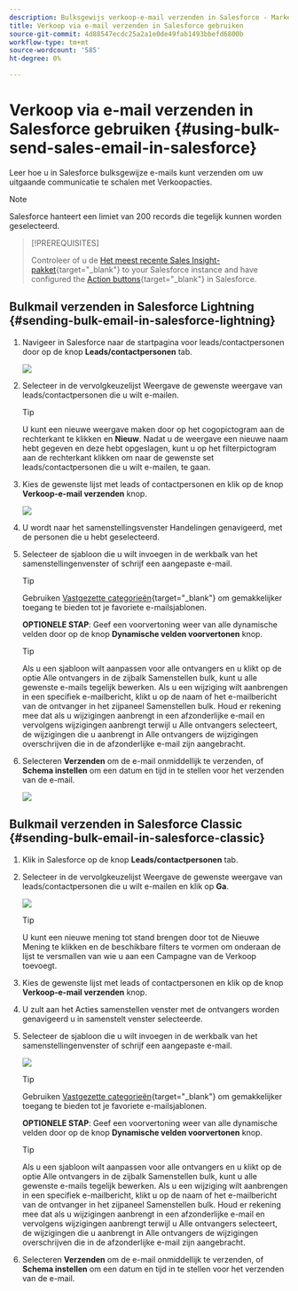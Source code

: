 ```yaml
---
description: Bulksgewijs verkoop-e-mail verzenden in Salesforce - Marketo Docs - Productdocumentatie
title: Verkoop via e-mail verzenden in Salesforce gebruiken
source-git-commit: 4d88547ecdc25a2a1e0de49fab1493bbefd6800b
workflow-type: tm+mt
source-wordcount: '585'
ht-degree: 0%

---
```


# Verkoop via e-mail verzenden in Salesforce gebruiken {#using-bulk-send-sales-email-in-salesforce}

Leer hoe u in Salesforce bulksgewijze e-mails kunt verzenden om uw uitgaande communicatie te schalen met Verkoopacties.

>[!NOTE]
>
>Salesforce hanteert een limiet van 200 records die tegelijk kunnen worden geselecteerd.

>[!PREREQUISITES]
>
>Controleer of u de [Het meest recente Sales Insight-pakket](/help/marketo/product-docs/marketo-sales-insight/msi-for-salesforce/upgrading/upgrading-your-msi-package.md){target="_blank"} to your Salesforce instance and have configured the [Action buttons](/help/marketo/product-docs/marketo-sales-insight/actions/crm/salesforce-package-configuration/add-action-buttons-to-salesforce-list-view.md){target="_blank"} in Salesforce.

## Bulkmail verzenden in Salesforce Lightning {#sending-bulk-email-in-salesforce-lightning}

1. Navigeer in Salesforce naar de startpagina voor leads/contactpersonen door op de knop **Leads/contactpersonen** tab.

   ![](assets/using-bulk-send-sales-email-in-salesforce-1.png)

1. Selecteer in de vervolgkeuzelijst Weergave de gewenste weergave van leads/contactpersonen die u wilt e-mailen.

   >[!TIP]
   >
   >U kunt een nieuwe weergave maken door op het cogopictogram aan de rechterkant te klikken en **Nieuw**. Nadat u de weergave een nieuwe naam hebt gegeven en deze hebt opgeslagen, kunt u op het filterpictogram aan de rechterkant klikken om naar de gewenste set leads/contactpersonen die u wilt e-mailen, te gaan.

1. Kies de gewenste lijst met leads of contactpersonen en klik op de knop **Verkoop-e-mail verzenden** knop.

   ![](assets/using-bulk-send-sales-email-in-salesforce-2.png)

1. U wordt naar het samenstellingsvenster Handelingen genavigeerd, met de personen die u hebt geselecteerd.

1. Selecteer de sjabloon die u wilt invoegen in de werkbalk van het samenstellingenvenster of schrijf een aangepaste e-mail.

   >[!TIP]
   >
   >Gebruiken [Vastgezette categorieën](/help/marketo/product-docs/marketo-sales-insight/actions/email/using-the-compose-window/using-a-template-in-the-compose-window.md#pinning-template-categories-in-the-compose-window){target="_blank"} om gemakkelijker toegang te bieden tot je favoriete e-mailsjablonen.

   **OPTIONELE STAP**: Geef een voorvertoning weer van alle dynamische velden door op de knop **Dynamische velden voorvertonen** knop.

   >[!TIP]
   >
   >Als u een sjabloon wilt aanpassen voor alle ontvangers en u klikt op de optie Alle ontvangers in de zijbalk Samenstellen bulk, kunt u alle gewenste e-mails tegelijk bewerken. Als u een wijziging wilt aanbrengen in een specifiek e-mailbericht, klikt u op de naam of het e-mailbericht van de ontvanger in het zijpaneel Samenstellen bulk. Houd er rekening mee dat als u wijzigingen aanbrengt in een afzonderlijke e-mail en vervolgens wijzigingen aanbrengt terwijl u Alle ontvangers selecteert, de wijzigingen die u aanbrengt in Alle ontvangers de wijzigingen overschrijven die in de afzonderlijke e-mail zijn aangebracht.

1. Selecteren **Verzenden** om de e-mail onmiddellijk te verzenden, of **Schema instellen** om een datum en tijd in te stellen voor het verzenden van de e-mail.

   ![](assets/using-bulk-send-sales-email-in-salesforce-3.png)

## Bulkmail verzenden in Salesforce Classic {#sending-bulk-email-in-salesforce-classic}

1. Klik in Salesforce op de knop **Leads/contactpersonen** tab.

1. Selecteer in de vervolgkeuzelijst Weergave de gewenste weergave van leads/contactpersonen die u wilt e-mailen en klik op **Ga**.

   ![](assets/using-bulk-send-sales-email-in-salesforce-4.png)

   >[!TIP]
   >
   >U kunt een nieuwe mening tot stand brengen door tot de Nieuwe Mening te klikken en de beschikbare filters te vormen om onderaan de lijst te versmallen van wie u aan een Campagne van de Verkoop toevoegt.

1. Kies de gewenste lijst met leads of contactpersonen en klik op de knop **Verkoop-e-mail verzenden** knop.

1. U zult aan het Acties samenstellen venster met de ontvangers worden genavigeerd u in samenstelt venster selecteerde.

1. Selecteer de sjabloon die u wilt invoegen in de werkbalk van het samenstellingenvenster of schrijf een aangepaste e-mail.

   ![](assets/using-bulk-send-sales-email-in-salesforce-6.png)

   >[!TIP]
   >
   >Gebruiken [Vastgezette categorieën](/help/marketo/product-docs/marketo-sales-insight/actions/email/using-the-compose-window/using-a-template-in-the-compose-window.md#pinning-template-categories-in-the-compose-window){target="_blank"} om gemakkelijker toegang te bieden tot je favoriete e-mailsjablonen.

   **OPTIONELE STAP**: Geef een voorvertoning weer van alle dynamische velden door op de knop **Dynamische velden voorvertonen** knop.

   >[!TIP]
   >
   >Als u een sjabloon wilt aanpassen voor alle ontvangers en u klikt op de optie Alle ontvangers in de zijbalk Samenstellen bulk, kunt u alle gewenste e-mails tegelijk bewerken. Als u een wijziging wilt aanbrengen in een specifiek e-mailbericht, klikt u op de naam of het e-mailbericht van de ontvanger in het zijpaneel Samenstellen bulk. Houd er rekening mee dat als u wijzigingen aanbrengt in een afzonderlijke e-mail en vervolgens wijzigingen aanbrengt terwijl u Alle ontvangers selecteert, de wijzigingen die u aanbrengt in Alle ontvangers de wijzigingen overschrijven die in de afzonderlijke e-mail zijn aangebracht.

1. Selecteren **Verzenden** om de e-mail onmiddellijk te verzenden, of **Schema instellen** om een datum en tijd in te stellen voor het verzenden van de e-mail.
